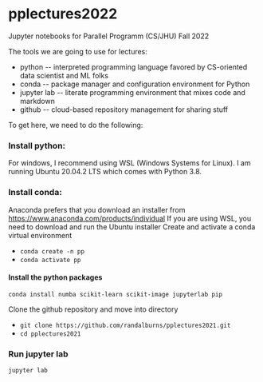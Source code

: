 # pplectures2022
Jupyter notebooks for Parallel Programm (CS/JHU) Fall 2022

The tools we are going to use for lectures:

  * python -- interpreted programming language favored by CS-oriented data scientist and ML folks
  * conda -- package manager and configuration environment for Python
  * jupyter lab -- literate programming environment that mixes code and markdown
  * github -- cloud-based repository management for sharing stuff
  
To get here, we need to do the following:

### Install python:

For windows, I recommend using WSL (Windows Systems for Linux). I am running Ubuntu 20.04.2 LTS which comes with Python 3.8.

### Install conda:

Anaconda prefers that you download an installer from https://www.anaconda.com/products/individual
If you are using WSL, you need to download and run the Ubuntu installer
Create and activate a conda virtual environment

  * `conda create -n pp`
  * `conda activate pp`

#### Install the python packages

`conda install numba scikit-learn scikit-image jupyterlab pip`


Clone the github repository and move into directory

  * `git clone https://github.com/randalburns/pplectures2021.git`
  * `cd pplectures2021`

### Run jupyter lab

`jupyter lab`
